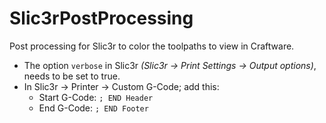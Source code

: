 # Slic3rPostProcessing
Post processing for Slic3r to color the toolpaths to view in Craftware.

* The option `verbose` in Slic3r _(Slic3r -> Print Settings -> Output options)_, needs to be set to true.
* In Slic3r -> Printer -> Custom G-Code; add this:
  * Start G-Code: `; END Header`
  * End G-Code: `; END Footer`
